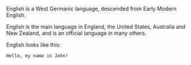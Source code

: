 English is a West Germanic language, descended from Early Modern English.

English is the main language in England, the United States, Australia and New Zealand, and is an official language in many others.

English looks like this:

`Hello, my name is John!`
